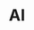 ---
title: AI
layout: collection
permalink: /ai.html
collection: ai
entries_layout: grid
classes: wide
---